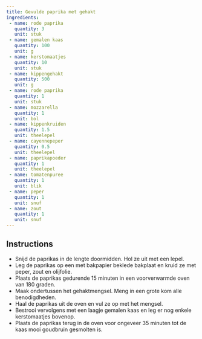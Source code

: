 ```yaml
---
title: Gevulde paprika met gehakt
ingredients:
 - name: rode paprika
   quantity: 3
   unit: stuk
 - name: gemalen kaas
   quantity: 100
   unit: g
 - name: kerstomaatjes
   quantity: 10
   unit: stuk
 - name: kippengehakt
   quantity: 500
   unit: g
 - name: rode paprika
   quantity: 1
   unit: stuk
 - name: mozzarella
   quantity: 1
   unit: bol
 - name: kippenkruiden
   quantity: 1.5
   unit: theelepel
 - name: cayennepeper
   quantity: 0.5
   unit: theelepel
 - name: paprikapoeder
   quantity: 1
   unit: theelepel
 - name: tomatenpuree
   quantity: 1
   unit: blik
 - name: peper
   quantity: 1
   unit: snuf
 - name: zout
   quantity: 1
   unit: snuf
---
```


<Recipe />

## Instructions
  - Snijd de paprikas in de lengte doormidden. Hol ze uit met een lepel.
  - Leg de paprikas op een met bakpapier beklede bakplaat en kruid ze met peper, zout en olijfolie.
  - Plaats de paprikas gedurende 15 minuten in een voorverwarmde oven van 180 graden.
  - Maak ondertussen het gehaktmengsel. Meng in een grote kom alle benodigdheden.
  - Haal de paprikas uit de oven en vul ze op met het mengsel.
  - Bestrooi vervolgens met een laagje gemalen kaas en leg er nog enkele kerstomaatjes bovenop.
  - Plaats de paprikas terug in de oven voor ongeveer 35 minuten tot de kaas mooi goudbruin gesmolten is.